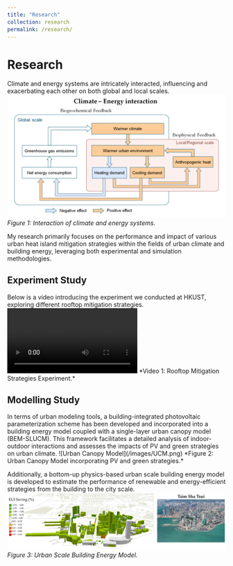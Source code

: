 ```yaml
---
title: "Research"
collection: research
permalink: /research/
---
```


Research
======
Climate and energy systems are intricately interacted, influencing and exacerbating each other on both global and local scales.
![Climate-Energy Interaction Diagram](/images/C_E.png)
*Figure 1: Interaction of climate and energy systems.*

My research primarily focuses on the performance and impact of various urban heat island mitigation strategies within the fields of urban climate and building energy, leveraging both experimental and simulation methodologies. 

<h2>Experiment Study</h2>
Below is a video introducing the experiment we conducted at HKUST, exploring different rooftop mitigation strategies.
<video src="/images/PVIGR_480p.mp4" controls></video>
*Video 1: Rooftop Mitigation Strategies Experiment.*

<h2>Modelling Study</h2>
In terms of urban modeling tools, a building-integrated photovoltaic parameterization scheme has been developed and incorporated into a building energy model coupled with a single-layer urban canopy model (BEM-SLUCM). This framework facilitates a detailed analysis of indoor-outdoor interactions and assesses the impacts of PV and green strategies on urban climate.
![Urban Canopy Model](/images/UCM.png)
*Figure 2: Urban Canopy Model incorporating PV and green strategies.*

Additionally, a bottom-up physics-based urban scale building energy model is developed to estimate the performance of renewable and energy-efficient strategies from the building to the city scale.
![Urban Building Energy Model](/images/UBEM.png)
*Figure 3: Urban Scale Building Energy Model.*
